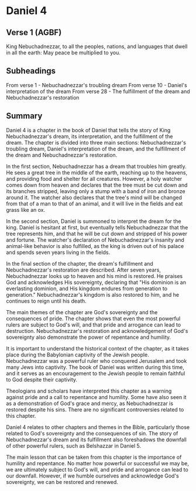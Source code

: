 # Daniel 4

## Verse 1 (AGBF)

King Nebuchadnezzar, to all the peoples, nations, and languages that dwell in all the earth: May peace be multiplied to you.

## Subheadings

From verse 1 - Nebuchadnezzar's troubling dream
From verse 10 - Daniel's interpretation of the dream
From verse 28 - The fulfillment of the dream and Nebuchadnezzar's restoration

## Summary

Daniel 4 is a chapter in the book of Daniel that tells the story of King Nebuchadnezzar's dream, its interpretation, and the fulfillment of the dream. The chapter is divided into three main sections: Nebuchadnezzar's troubling dream, Daniel's interpretation of the dream, and the fulfillment of the dream and Nebuchadnezzar's restoration.

In the first section, Nebuchadnezzar has a dream that troubles him greatly. He sees a great tree in the middle of the earth, reaching up to the heavens, and providing food and shelter for all creatures. However, a holy watcher comes down from heaven and declares that the tree must be cut down and its branches stripped, leaving only a stump with a band of iron and bronze around it. The watcher also declares that the tree's mind will be changed from that of a man to that of an animal, and it will live in the fields and eat grass like an ox.

In the second section, Daniel is summoned to interpret the dream for the king. Daniel is hesitant at first, but eventually tells Nebuchadnezzar that the tree represents him, and that he will be cut down and stripped of his power and fortune. The watcher's declaration of Nebuchadnezzar's insanity and animal-like behavior is also fulfilled, as the king is driven out of his palace and spends seven years living in the fields.

In the final section of the chapter, the dream's fulfillment and Nebuchadnezzar's restoration are described. After seven years, Nebuchadnezzar looks up to heaven and his mind is restored. He praises God and acknowledges His sovereignty, declaring that "His dominion is an everlasting dominion, and His kingdom endures from generation to generation." Nebuchadnezzar's kingdom is also restored to him, and he continues to reign until his death.

The main themes of the chapter are God's sovereignty and the consequences of pride. The chapter shows that even the most powerful rulers are subject to God's will, and that pride and arrogance can lead to destruction. Nebuchadnezzar's restoration and acknowledgement of God's sovereignty also demonstrate the power of repentance and humility.

It is important to understand the historical context of the chapter, as it takes place during the Babylonian captivity of the Jewish people. Nebuchadnezzar was a powerful ruler who conquered Jerusalem and took many Jews into captivity. The book of Daniel was written during this time, and it serves as an encouragement to the Jewish people to remain faithful to God despite their captivity.

Theologians and scholars have interpreted this chapter as a warning against pride and a call to repentance and humility. Some have also seen it as a demonstration of God's grace and mercy, as Nebuchadnezzar is restored despite his sins. There are no significant controversies related to this chapter.

Daniel 4 relates to other chapters and themes in the Bible, particularly those related to God's sovereignty and the consequences of sin. The story of Nebuchadnezzar's dream and its fulfillment also foreshadows the downfall of other powerful rulers, such as Belshazzar in Daniel 5.

The main lesson that can be taken from this chapter is the importance of humility and repentance. No matter how powerful or successful we may be, we are ultimately subject to God's will, and pride and arrogance can lead to our downfall. However, if we humble ourselves and acknowledge God's sovereignty, we can be restored and renewed.